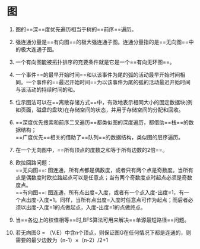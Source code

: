 # 图
1. 图的==深==度优先遍历相当于树的==前序==遍历。

2. 强连通分量是==有向图==的极大强连通子图。连通分量指的是==无向图==中的极大连通子图。
3. 一个有向图能被拓扑排序的充要条件就是它是一个==有向无环图==。
4. 一个事件==的最早开始时间==和以该事件为尾的弧的活动最早开始时间相同。一个事件的==最迟开始时间==为以该事件为尾的弧的活动最迟开始时间与该活动的持续时间的和。
5.  位示图法可以在==离散存储方式==中，有效地表示相同大小的固定数据块(例如页面，磁盘的盘块)在存储空间的状态，并用于存储空间的分配和回收。
6.  ==深度优先搜索和前序二叉遍历==都类似图的深度遍历，都借助==栈==的数据结构；  
==广度优先==相关的借助了==队列==的数据结构，类似图的层序遍历。
7. 在一个无向图中，==所有顶点的度数之和等于所有边数的2倍==。
8. 欧拉回路问题：  
==无向图==:  图连通，所有点都是偶数度，或者只有两个点是奇数度。当所有点是偶数度时欧拉路起点可以是任意点；当有两个奇数度点时起点必须是奇数度点。  
==有向图==:  图连通，所有点出度=入度，或者有一个点入度-出度=1，有一个点出度-入度=1。同样，当所有点出度=入度时任意点可作为起点；而后者必须以出度-入度=1的点做起点，入度-出度=1的点做终点。
9. 当==各边上的权值相等==时,BFS算法可用来解决==单源最短路径==问题。
10. 若无向图G = （V.E）中含n个顶点，则保证图G在任何情况下都是连通的，则需要的最少边数为（n-1）×（n-2）/2+1

